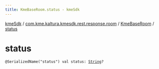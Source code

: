 ```yaml
---
title: KmeBaseRoom.status - kmeSdk
---
```


[kmeSdk](../../index.html) / [com.kme.kaltura.kmesdk.rest.response.room](../index.html) / [KmeBaseRoom](index.html) / [status](./status.html)

# status

`@SerializedName("status") val status: `[`String`](https://kotlinlang.org/api/latest/jvm/stdlib/kotlin/-string/index.html)`?`